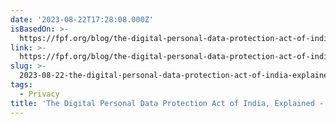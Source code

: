 ```yaml
---
date: '2023-08-22T17:28:08.000Z'
isBasedOn: >-
  https://fpf.org/blog/the-digital-personal-data-protection-act-of-india-explained/
link: >-
  https://fpf.org/blog/the-digital-personal-data-protection-act-of-india-explained/
slug: >-
  2023-08-22-the-digital-personal-data-protection-act-of-india-explained-future-of-pr
tags:
  - Privacy
title: 'The Digital Personal Data Protection Act of India, Explained - Future of Pr'
---
```


